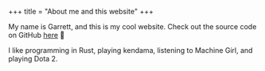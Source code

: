 +++
title = "About me and this website"
+++

My name is Garrett, and this is my cool website. Check out the source code on GitHub [here](https://github.com/massivebird/massivebird.github.io) 🦀

I like programming in Rust, playing kendama, listening to Machine Girl, and playing Dota 2.
